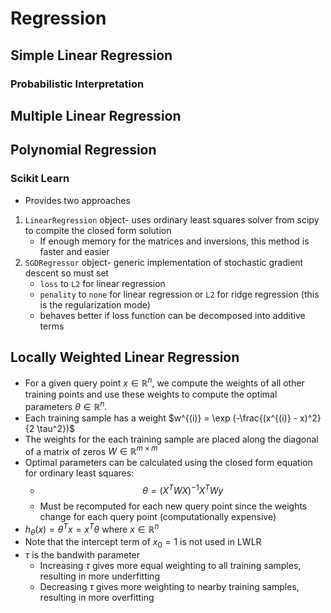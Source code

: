 # Regression

## Simple Linear Regression

### Probabilistic Interpretation

## Multiple Linear Regression

## Polynomial Regression

### Scikit Learn

- Provides two approaches

1. `LinearRegression` object- uses ordinary least squares solver from scipy to compite the closed form solution 
    - If enough memory for the matrices and inversions, this method is faster and easier
2. `SGDRegressor` object- generic implementation of stochastic gradient descent so must set
    - `loss` to `L2` for linear regression
    - `penality` to `none` for linear regression or `L2` for ridge regression (this is the regularization mode)
    - behaves better if loss function can be decomposed into additive terms

## Locally Weighted Linear Regression

- For a given query point $x \in \mathbb{R}^n$, we compute the weights of all other training points and use these weights to compute the optimal parameters $\theta \in \mathbb{R}^n$. 
- Each training sample has a weight $w^{(i)} = \exp (-\frac{(x^{(i)} - x)^2}{2 \tau^2})$ 
- The weights for the each training sample are placed along the diagonal of a matrix of zeros $W \in \mathbb{R}^{m \times m}$ 
- Optimal parameters can be calculated using the closed form equation for ordinary least squares:
    - $$\theta = (X^T W X )^{-1} X^T Wy$$
    - Must be recomputed for each new query point since the weights change for each query point (computationally expensive)
- $h_\theta(x) = \theta^T x = x^T \theta$ where $x \in \mathbb{R}^n$
- Note that the intercept term of $x_0 = 1$ is not used in LWLR
- $\tau$ is the bandwith parameter
    - Increasing $\tau$ gives more equal weighting to all training samples, resulting in more underfitting
    - Decreasing $\tau$ gives more weighting to nearby training samples, resulting in more overfitting

